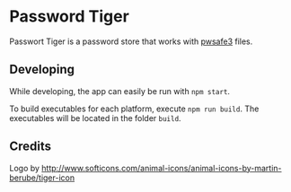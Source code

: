 # Password Tiger

Passwort Tiger is a password store that works with [pwsafe3](https://raw.githubusercontent.com/dol/node-passwordsafe/master/doc/formatV3.txt) files.

## Developing

While developing, the app can easily be run with `npm start`.

To build executables for each platform, execute `npm run build`. The executables will be located
in the folder `build`.

## Credits

Logo by http://www.softicons.com/animal-icons/animal-icons-by-martin-berube/tiger-icon
